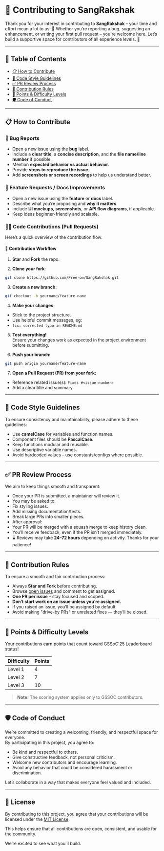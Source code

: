 # 🤝 Contributing to SangRakshak

Thank you for your interest in contributing to **SangRakshak** – your time and effort mean a lot to us! 💜 Whether you're reporting a bug, suggesting an enhancement, or writing your first pull request – you're welcome here. Let’s build a supportive space for contributors of all experience levels. 🚀

---

## 📌 Table of Contents

- [📋 How to Contribute](#-how-to-contribute)
- [🧠 Code Style Guidelines](#-code-style-guidelines)
- [✅ PR Review Process](#-pr-review-process)
- [📝 Contribution Rules](#-contribution-rules)
- [🎯 Points & Difficulty Levels](#-points--difficulty-levels)
- [🛡 Code of Conduct](#-code-of-conduct)

---

## 📋 How to Contribute

### 🐞 Bug Reports

- Open a new issue using the **bug** label.
- Include a **clear title**, a **concise description**, and the **file name/line number** if possible.
- Mention **expected behavior vs actual behavior**.
- Provide **steps to reproduce the issue**.
- Add **screenshots or screen recordings** to help us understand better.

### 🌟 Feature Requests / Docs Improvements

- Open a new issue using the **feature** or **docs** label.
- Describe what you’re proposing and **why it matters**.
- Include **UI mockups**, **screenshots**, or **API flow diagrams**, if applicable.
- Keep ideas beginner-friendly and scalable.

### 🧑‍💻 Code Contributions (Pull Requests)

Here’s a quick overview of the contribution flow:

#### 🔁 Contribution Workflow

1. **Star** and **Fork** the repo.

2. **Clone your fork**:
 ```bash
 git clone https://github.com/Pree-om/SangRakshak.git
 ```

3. **Create a new branch:**
 ```bash
 git checkout -b yourname/feature-name
 ```

4. **Make your changes:**
 * Stick to the project structure.
 * Use helpful commit messages, eg:
* `fix: corrected typo in README.md`


5. **Test everything!**  
Ensure your changes work as expected in the project environment before submitting.


6. **Push your branch:**
 ```bash
 git push origin yourname/feature-name
 ```

7. **Open a Pull Request (PR) from your fork:**
 * Reference related issue(s): `Fixes #<issue-number>`
 * Add a clear title and summary.

---

## 🧠 Code Style Guidelines

To ensure consistency and maintainability, please adhere to these guidelines:

* Use **camelCase** for variables and function names.
* Component files should be **PascalCase**.
* Keep functions modular and reusable.
* Use descriptive variable names.
* Avoid hardcoded values – use constants/configs where possible.

---

## ✅ PR Review Process

We aim to keep things smooth and transparent:

* Once your PR is submitted, a maintainer will review it.
* You may be asked to:
* Fix styling issues.
* Add missing documentation/tests.
* Break large PRs into smaller pieces.
* After approval:
* Your PR will be merged with a squash merge to keep history clean.
* You’ll receive feedback, even if the PR isn’t merged immediately.
* ⌛ Reviews may take **24–72 hours** depending on activity. Thanks for your patience!

---

## 📝 Contribution Rules

To ensure a smooth and fair contribution process:

* Always **Star and Fork** before contributing.
* Browse [open issues](https://github.com/Pree-om/SangRakshak/issues) and comment to get assigned.
* **One PR per issue** – stay focused and scoped.
* **Don’t start work on an issue unless you’re assigned.**
* If you raised an issue, you’ll be assigned by default.
* Avoid making "drive-by PRs" or unrelated fixes — they’ll be closed.

---

## 🎯 Points & Difficulty Levels

Your contributions earn points that count toward GSSoC'25 Leaderboard status!

| Difficulty | Points |
| :--------- | :----- |
| Level 1 | 4 |
| Level 2 | 7 |
| Level 3 | 10 |

> **Note:** The scoring system applies only to GSSOC contributors.
---


## 🛡 Code of Conduct

We’re committed to creating a welcoming, friendly, and respectful space for everyone.  
By participating in this project, you agree to:

- Be kind and respectful to others.  
- Give constructive feedback, not personal criticism.  
- Welcome new contributors and encourage learning.  
- Avoid any behavior that could be considered harassment or discrimination.  

Let’s collaborate in a way that makes everyone feel valued and included. 


---

## 📜 License

By contributing to this project, you agree that your contributions will be licensed under the [MIT License](https://github.com/Pree-om/SangRakshak/blob/main/LICENSE.txt).

This helps ensure that all contributions are open, consistent, and usable for the community.


We’re excited to see what you’ll build.
